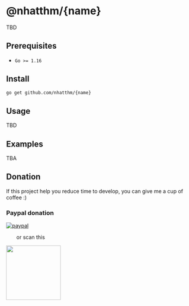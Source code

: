 # @nhatthm/{name}

<!--
[![GitHub Releases](https://img.shields.io/github/v/release/nhatthm/{name})](https://github.com/nhatthm/{name}/releases/latest)
[![Build Status](https://github.com/nhatthm/{name}/actions/workflows/test.yaml/badge.svg)](https://github.com/nhatthm/{name}/actions/workflows/test.yaml)
[![codecov](https://codecov.io/gh/nhatthm/{name}/branch/master/graph/badge.svg?token=eTdAgDE2vR)](https://codecov.io/gh/nhatthm/{name})
[![Go Report Card](https://goreportcard.com/badge/github.com/nhatthm/{name})](https://goreportcard.com/report/github.com/nhatthm/{name})
[![GoDevDoc](https://img.shields.io/badge/dev-doc-00ADD8?logo=go)](https://pkg.go.dev/github.com/nhatthm/{name})
[![Donate](https://img.shields.io/badge/Donate-PayPal-green.svg)](https://www.paypal.com/donate/?hosted_button_id=PJZSGJN57TDJY)
-->

TBD

## Prerequisites

- `Go >= 1.16`

## Install

```bash
go get github.com/nhatthm/{name}
```

## Usage

TBD

## Examples

TBA

## Donation

If this project help you reduce time to develop, you can give me a cup of coffee :)

### Paypal donation

[![paypal](https://www.paypalobjects.com/en_US/i/btn/btn_donateCC_LG.gif)](https://www.paypal.com/donate/?hosted_button_id=PJZSGJN57TDJY)

&nbsp;&nbsp;&nbsp;&nbsp;&nbsp;&nbsp;&nbsp;or scan this

<img src="https://user-images.githubusercontent.com/1154587/113494222-ad8cb200-94e6-11eb-9ef3-eb883ada222a.png" width="147px" />
